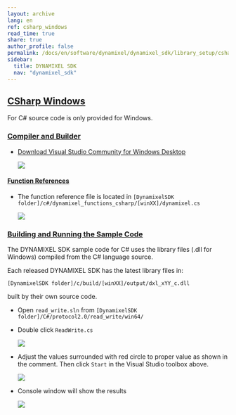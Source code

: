 ```yaml
---
layout: archive
lang: en
ref: csharp_windows
read_time: true
share: true
author_profile: false
permalink: /docs/en/software/dynamixel/dynamixel_sdk/library_setup/csharp_windows/
sidebar:
  title: DYNAMIXEL SDK
  nav: "dynamixel_sdk"
---
```


<style>body {counter-reset: h1 4 !important;}</style>
<div style="counter-reset: h2 6"></div>

<!--[dummy Header 1]>
  <h1 id="library-setup"><a href="#library-setup">Library Setup</a></h1>
<![end dummy Header 1]-->

## [CSharp Windows](#csharp-windows)

For C# source code is only provided for Windows.

### [Compiler and Builder](#compiler-and-builder)

* [Download Visual Studio Community for Windows Desktop](https://www.visualstudio.com/en-us/products/visual-studio-express-vs.aspx)

  ![](/assets/images/sw/sdk/dynamixel_sdk/library_setup/csharp/vs.png)

#### [Function References](#function-references)

* The function reference file is located in `[DynamixelSDK folder]/c#/dynamixel_functions_csharp/[winXX]/dynamixel.cs`

  ![](/assets/images/sw/sdk/dynamixel_sdk/library_setup/csharp/windows/library_file/1.png)

### [Building and Running the Sample Code](#building-and-running-the-sample-code)

The DYNAMIXEL SDK sample code for C# uses the library files (.dll for Windows) compiled from the C# language source.

Each released DYNAMIXEL SDK has the latest library files in:

`[DynamixelSDK folder]/c/build/[winXX]/output/dxl_xYY_c.dll`

built by their own source code.

* Open `read_write.sln` from `[DynamixelSDK folder]/C#/protocol2.0/read_write/win64/`

* Double click `ReadWrite.cs`

  ![](/assets/images/sw/sdk/dynamixel_sdk/library_setup/csharp/windows/sample_code/1.png)

* Adjust the values surrounded with red circle to proper value as shown in the comment. Then click `Start` in the Visual Studio toolbox above.

  ![](/assets/images/sw/sdk/dynamixel_sdk/library_setup/csharp/windows/sample_code/2.png)

* Console window will show the results

  ![](/assets/images/sw/sdk/dynamixel_sdk/library_setup/csharp/windows/sample_code/4.png)
